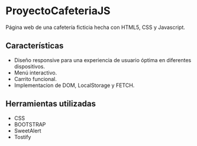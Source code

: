 # ProyectoCafeteriaJS
Página web de una cafetería ficticia hecha con HTML5, CSS y Javascript.

## Características

- Diseño responsive para una experiencia de usuario óptima en diferentes dispositivos.
- Menú interactivo.
- Carrito funcional.
- Implementacion de DOM, LocalStorage y FETCH.

## Herramientas utilizadas
- CSS
- BOOTSTRAP
- SweetAlert
- Tostify
  
